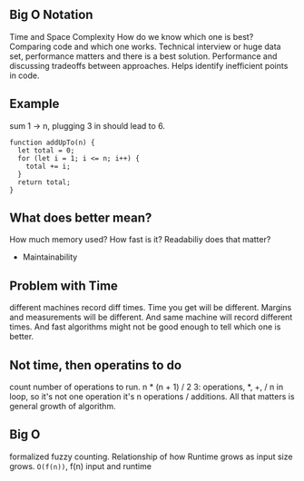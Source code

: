 ## Big O Notation

Time and Space Complexity
How do we know which one is best?
Comparing code and which one works.
Technical interview or huge data set, performance matters and there is a best solution. Performance and discussing tradeoffs between approaches. Helps identify inefficient points in code.

## Example
sum 1 -> n, plugging 3 in should lead to 6.

```
function addUpTo(n) {
  let total = 0;
  for (let i = 1; i <= n; i++) {
    total += i;
  }
  return total;
}
```

## What does better mean?
How much memory used?
How fast is it?
Readabiliy does that matter?
- Maintainability

## Problem with Time
different machines record diff times. Time you get will be different. Margins and measurements will be different. And same machine will record different times. And fast algorithms might not be good enough to tell which one is better.

## Not time, then operatins to do
count number of operations to run.
n * (n + 1) / 2
3: operations, *, +, /
n in loop, so it's not one operation it's n operations / additions.
All that matters is general growth of algorithm.

## Big O
formalized fuzzy counting. Relationship of how Runtime grows as input size grows.
`O(f(n))`, f(n) input and runtime





